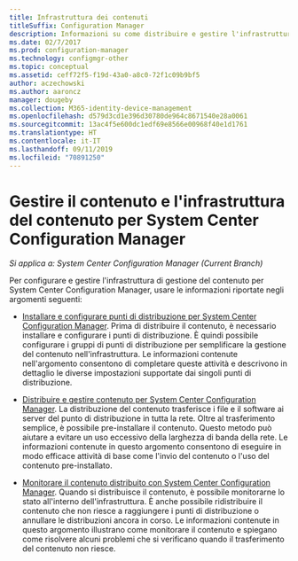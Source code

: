 ```yaml
---
title: Infrastruttura dei contenuti
titleSuffix: Configuration Manager
description: Informazioni su come distribuire e gestire l'infrastruttura di gestione dei contenuti per System Center Configuration Manager.
ms.date: 02/7/2017
ms.prod: configuration-manager
ms.technology: configmgr-other
ms.topic: conceptual
ms.assetid: ceff72f5-f19d-43a0-a8c0-72f1c09b9bf5
author: aczechowski
ms.author: aaroncz
manager: dougeby
ms.collection: M365-identity-device-management
ms.openlocfilehash: d579d3cd1e396d30780de964c8671540e28a0061
ms.sourcegitcommit: 13ac4f5e600dc1edf69e8566e00968f40e1d1761
ms.translationtype: HT
ms.contentlocale: it-IT
ms.lasthandoff: 09/11/2019
ms.locfileid: "70891250"
---
```

# <a name="manage-content-and-content-infrastructure-for-system-center-configuration-manager"></a>Gestire il contenuto e l'infrastruttura del contenuto per System Center Configuration Manager

*Si applica a: System Center Configuration Manager (Current Branch)*

Per configurare e gestire l'infrastruttura di gestione del contenuto per System Center Configuration Manager, usare le informazioni riportate negli argomenti seguenti:  

-   [Installare e configurare punti di distribuzione per System Center Configuration Manager](../../../../core/servers/deploy/configure/install-and-configure-distribution-points.md). Prima di distribuire il contenuto, è necessario installare e configurare i punti di distribuzione. È quindi possibile configurare i gruppi di punti di distribuzione per semplificare la gestione del contenuto nell'infrastruttura. Le informazioni contenute nell'argomento consentono di completare queste attività e descrivono in dettaglio le diverse impostazioni supportate dai singoli punti di distribuzione.  

-   [Distribuire e gestire contenuto per System Center Configuration Manager](../../../../core/servers/deploy/configure/deploy-and-manage-content.md). La distribuzione del contenuto trasferisce i file e il software ai server del punto di distribuzione in tutta la rete. Oltre al trasferimento semplice, è possibile pre-installare il contenuto. Questo metodo può aiutare a evitare un uso eccessivo della larghezza di banda della rete. Le informazioni contenute in questo argomento consentono di eseguire in modo efficace attività di base come l'invio del contenuto o l'uso del contenuto pre-installato.  

-   [Monitorare il contenuto distribuito con System Center Configuration Manager](../../../../core/servers/deploy/configure/monitor-content-you-have-distributed.md). Quando si distribuisce il contenuto, è possibile monitorarne lo stato all'interno dell'infrastruttura. È anche possibile ridistribuire il contenuto che non riesce a raggiungere i punti di distribuzione o annullare le distribuzioni ancora in corso. Le informazioni contenute in questo argomento illustrano come monitorare il contenuto e spiegano come risolvere alcuni problemi che si verificano quando il trasferimento del contenuto non riesce.  
